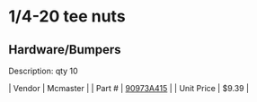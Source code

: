 # 1/4-20 tee nuts
## Hardware/Bumpers
Description: 	qty 10 

| Vendor | Mcmaster | 
| Part # | [90973A415](http://www.mcmaster.com/) | 
| Unit Price | $9.39 | 
